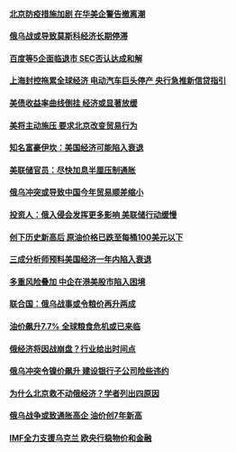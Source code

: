 #### [北京防疫措施加剧 在华美企警告撤离潮](../pages/soh7/608504.md) 
#### [俄乌战或导致莫斯科经济长期停滞](../pages/soh7/608222.md) 
#### [百度等5企面临退市 SEC否认达成和解](../pages/soh7/608210.md) 
#### [上海封控拖累全球经济  电动汽车巨头停产  央行急推新信贷指引](../pages/soh7/607850.md) 
#### [美债收益率曲线倒挂 经济或显著放缓](../pages/soh7/607763.md) 
#### [美将主动施压 要求北京改变贸易行为](../pages/soh7/606629.md) 
#### [知名富豪伊坎：美国经济可能陷入衰退](../pages/soh7/605609.md) 
#### [美联储官员：尽快加息半厘压制通胀](../pages/soh7/604457.md) 
#### [俄乌冲突或导致中国今年贸易顺差缩小](../pages/soh7/604310.md) 
#### [投资人：俄入侵会发挥更多影响 美联储行动缓慢](../pages/soh7/604031.md) 
#### [创下历史新高后 原油价格已跌至每桶100美元以下](../pages/soh7/603722.md) 
#### [三成分析师预料美国经济一年内陷入衰退](../pages/soh7/603497.md) 
#### [多重风险叠加 中企在港美股市陷入困境](../pages/soh7/603344.md) 
#### [联合国：俄乌战事或令粮价再升两成](../pages/soh7/602366.md) 
#### [油价飙升7.7%   全球粮食危机或已来临](../pages/soh7/601249.md) 
#### [俄经济将因战崩盘？行业给出时间点](../pages/soh7/601033.md) 
#### [俄乌冲突令镍价飙升 建设银行子公司险些违约](../pages/soh7/601036.md) 
#### [为什么北京救不动俄经济？学者列出四原因](../pages/soh7/601042.md) 
#### [俄乌战争或致通胀高企 油价创7年新高](../pages/soh7/598777.md) 
#### [IMF全力支援乌克兰 欧央行稳物价和金融](../pages/soh7/597523.md) 
